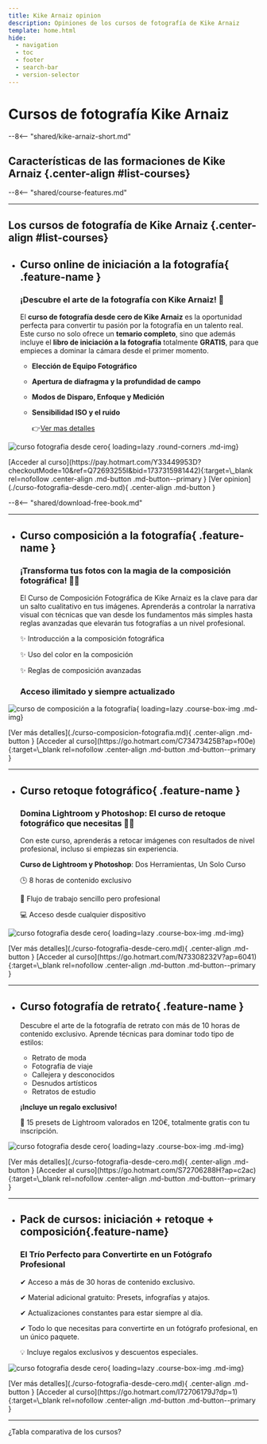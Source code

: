 ```yaml
---
title: Kike Arnaiz opinion
description: Opiniones de los cursos de fotografía de Kike Arnaiz
template: home.html
hide:
  - navigation
  - toc
  - footer
  - search-bar
  - version-selector
---
```


# Cursos de fotografía Kike Arnaiz

--8<-- "shared/kike-arnaiz-short.md"



## Características de las formaciones de Kike Arnaiz {.center-align #list-courses}

--8<-- "shared/course-features.md"

---

## Los cursos de fotografía de Kike Arnaiz {.center-align #list-courses}


<!-- INICIACIÓN A LA FOTOGRAFIA -->

<div class="grid cards no-border no-shadow courses-list" markdown>

- ## __Curso online de iniciación a la fotografía__{ .feature-name }

	### ¡Descubre el arte de la fotografía con Kike Arnaiz! 📸

	El **curso de fotografía desde cero de Kike Arnaiz** es la oportunidad perfecta para convertir tu pasión por la fotografía en un talento real. Este curso no solo ofrece un **temario completo**, sino que además incluye el **libro de iniciación a la fotografía** totalmente **GRATIS**, para que empieces a dominar la cámara desde el primer momento.

	- **Elección de Equipo Fotográfico**
	- **Apertura de diafragma y la profundidad de campo**
	- **Modos de Disparo, Enfoque y Medición**
	- **Sensibilidad ISO y el ruido**

		:point_right:[Ver mas detalles](./curso-fotografia-desde-cero.md/#contenido-del-curso)


![curso fotografia desde cero](../../assets/images/curso_iniciacion_fotografia_kike_arnaiz.png){ loading=lazy .round-corners .md-img}

</div>

<div class="center-align" markdown>
[Acceder al curso](https://pay.hotmart.com/Y33449953D?checkoutMode=10&ref=Q72693255I&bid=1737315981442){:target=\_blank rel=nofollow .center-align .md-button .md-button--primary }
[Ver opinion](./curso-fotografia-desde-cero.md){ .center-align .md-button }
</div>


--8<-- "shared/download-free-book.md"


---

<!-- COMPOSICIÓN A LA FOTOGRAFIA -->
<div class="grid cards no-border no-shadow" markdown>

-	## __Curso composición a la fotografía__{ .feature-name }

	### ¡Transforma tus fotos con la magia de la composición fotográfica! 🎨📸

	El Curso de Composición Fotográfica de Kike Arnaiz es la clave para dar un salto cualitativo en tus imágenes. Aprenderás a controlar la narrativa visual con técnicas que van desde los fundamentos más simples hasta reglas avanzadas que elevarán tus fotografías a un nivel profesional.

	✨ Introducción a la composición fotográfica

	✨  Uso del color en la composición

	✨ Reglas de composición avanzadas

	### **Acceso ilimitado y siempre actualizado**


![curso de composición a la fotografía](../../assets/images/curso_composicion_fotografia_kike_arnaiz.png){ loading=lazy .course-box-img .md-img}

</div>

<div class="center-align" markdown>
[Ver más detalles](./curso-composicion-fotografia.md){ .center-align .md-button }
[Acceder al curso](https://go.hotmart.com/C73473425B?ap=f00e){:target=\_blank rel=nofollow .center-align .md-button .md-button--primary }
</div>

---


<!-- FOTOGRAFIA DE RETRATO -->
<div class="grid cards no-border no-shadow" markdown>

-	## __Curso retoque fotográfico__{ .feature-name }

	### Domina Lightroom y Photoshop: El curso de retoque fotográfico que necesitas 🎨📸

	Con este curso, aprenderás a retocar imágenes con resultados de nivel profesional, incluso si empiezas sin experiencia.

	__Curso de Lightroom y Photoshop__: Dos Herramientas, Un Solo Curso

	🕒 8 horas de contenido exclusivo

	📂 Flujo de trabajo sencillo pero profesional

	💻 Acceso desde cualquier dispositivo

![curso fotografia desde cero](../../assets/images/curso_retoque_fotografico_kike_arnaiz.png){ loading=lazy .course-box-img .md-img}

</div>


<div class="center-align" markdown>
[Ver más detalles](./curso-fotografia-desde-cero.md){ .center-align .md-button }
[Acceder al curso](https://go.hotmart.com/N73308232V?ap=6041){:target=\_blank rel=nofollow .center-align .md-button .md-button--primary }
</div>

---

<!-- RETOQUE FOTOGRÁFICO -->
<div class="grid cards no-border no-shadow" markdown>

-	## __Curso fotografía de retrato__{ .feature-name }

	Descubre el arte de la fotografía de retrato con más de 10 horas de contenido exclusivo. Aprende técnicas para dominar todo tipo de estilos:

	* Retrato de moda
	* Fotografía de viaje
	* Callejera y desconocidos
	* Desnudos artísticos
	* Retratos de estudio

	**¡Incluye un regalo exclusivo!**

	💎 15 presets de Lightroom valorados en 120€, totalmente gratis con tu inscripción.

![curso fotografia desde cero](../../assets/images/curso_retrato_fotografico_kike_arnaiz.png){ loading=lazy .course-box-img .md-img}

</div>



<div class="center-align" markdown>
[Ver más detalles](./curso-fotografia-desde-cero.md){ .center-align .md-button }
[Acceder al curso](https://go.hotmart.com/S72706288H?ap=c2ac){:target=\_blank rel=nofollow .center-align .md-button .md-button--primary }
</div>

---


<!-- PACK FOTOGRÁFICO -->
<div class="grid cards no-border no-shadow" markdown>

-	## __Pack de cursos: iniciación + retoque + composición__{.feature-name}

	### El Trío Perfecto para Convertirte en un Fotógrafo Profesional

	✔ Acceso a más de 30 horas de contenido exclusivo.

	✔ Material adicional gratuito: Presets, infografías y atajos.

	✔ Actualizaciones constantes para estar siempre al día.

	✔ Todo lo que necesitas para convertirte en un fotógrafo profesional, en un único paquete.

	💡 Incluye regalos exclusivos y descuentos especiales.

![curso fotografia desde cero](../../assets/images/curso_iniciacion_retoque_composicion_kike_arnaiz.png){ loading=lazy .course-box-img .md-img}

</div>



<div class="center-align" markdown>
[Ver más detalles](./curso-fotografia-desde-cero.md){ .center-align .md-button }
[Acceder al curso](https://go.hotmart.com/I72706179J?dp=1){:target=\_blank rel=nofollow .center-align .md-button .md-button--primary }
</div>


---


¿Tabla comparativa de los cursos?



